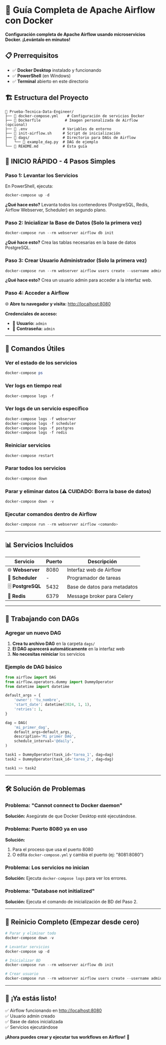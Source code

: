 # 🚀 Guía Completa de Apache Airflow con Docker

**Configuración completa de Apache Airflow usando microservicios Docker. ¡Levántalo en minutos!**

## 📋 Prerrequisitos

- ✅ **Docker Desktop** instalado y funcionando
- ✅ **PowerShell** (en Windows)
- ✅ **Terminal** abierto en este directorio

## 🏗️ Estructura del Proyecto

```
📁 Prueba-Tecnica-Data-Engineer/
├── 📄 docker-compose.yml    # Configuración de servicios Docker
├── 📄 Dockerfile           # Imagen personalizada de Airflow (opcional)
├── 📄 .env                # Variables de entorno
├── 📄 init-airflow.sh     # Script de inicialización
├── 📁 dags/               # Directorio para DAGs de Airflow
│   └── 📄 example_dag.py  # DAG de ejemplo
└── 📄 README.md           # Esta guía
```

## 🚀 INICIO RÁPIDO - 4 Pasos Simples

### Paso 1: Levantar los Servicios

En PowerShell, ejecuta:

```powershell
docker-compose up -d
```

**¿Qué hace esto?** Levanta todos los contenedores (PostgreSQL, Redis, Airflow Webserver, Scheduler) en segundo plano.

### Paso 2: Inicializar la Base de Datos (Solo la primera vez)

```powershell
docker-compose run --rm webserver airflow db init
```

**¿Qué hace esto?** Crea las tablas necesarias en la base de datos PostgreSQL.

### Paso 3: Crear Usuario Administrador (Solo la primera vez)

```powershell
docker-compose run --rm webserver airflow users create --username admin --firstname Admin --lastname User --role Admin --email admin@example.com --password admin
```

**¿Qué hace esto?** Crea un usuario admin para acceder a la interfaz web.

### Paso 4: Acceder a Airflow

🌐 **Abre tu navegador y visita:** [http://localhost:8080](http://localhost:8080)

**Credenciales de acceso:**
- 👤 **Usuario:** `admin`
- 🔑 **Contraseña:** `admin`

---

## 🔧 Comandos Útiles

### Ver el estado de los servicios
```powershell
docker-compose ps
```

### Ver logs en tiempo real
```powershell
docker-compose logs -f
```

### Ver logs de un servicio específico
```powershell
docker-compose logs -f webserver
docker-compose logs -f scheduler
docker-compose logs -f postgres
docker-compose logs -f redis
```

### Reiniciar servicios
```powershell
docker-compose restart
```

### Parar todos los servicios
```powershell
docker-compose down
```

### Parar y eliminar datos (⚠️ CUIDADO: Borra la base de datos)
```powershell
docker-compose down -v
```

### Ejecutar comandos dentro de Airflow
```powershell
docker-compose run --rm webserver airflow <comando>
```

---

## 📊 Servicios Incluidos

| Servicio | Puerto | Descripción |
|----------|---------|-------------|
| 🌐 **Webserver** | 8080 | Interfaz web de Airflow |
| 📅 **Scheduler** | - | Programador de tareas |
| 🗄️ **PostgreSQL** | 5432 | Base de datos para metadatos |
| 🔄 **Redis** | 6379 | Message broker para Celery |

---

## 📝 Trabajando con DAGs

### Agregar un nuevo DAG

1. **Crea tu archivo DAG** en la carpeta `dags/`
2. **El DAG aparecerá automáticamente** en la interfaz web
3. **No necesitas reiniciar** los servicios

### Ejemplo de DAG básico

```python
from airflow import DAG
from airflow.operators.dummy import DummyOperator
from datetime import datetime

default_args = {
    'owner': 'tu_nombre',
    'start_date': datetime(2024, 1, 1),
    'retries': 1,
}

dag = DAG(
    'mi_primer_dag',
    default_args=default_args,
    description='Mi primer DAG',
    schedule_interval='@daily',
)

task1 = DummyOperator(task_id='tarea_1', dag=dag)
task2 = DummyOperator(task_id='tarea_2', dag=dag)

task1 >> task2
```

---

## 🛠️ Solución de Problemas

### Problema: "Cannot connect to Docker daemon"
**Solución:** Asegúrate de que Docker Desktop esté ejecutándose.

### Problema: Puerto 8080 ya en uso
**Solución:** 
1. Para el proceso que usa el puerto 8080
2. O edita `docker-compose.yml` y cambia el puerto (ej: "8081:8080")

### Problema: Los servicios no inician
**Solución:** Ejecuta `docker-compose logs` para ver los errores.

### Problema: "Database not initialized"
**Solución:** Ejecuta el comando de inicialización de BD del Paso 2.

---

## 🔄 Reinicio Completo (Empezar desde cero)

```powershell
# Parar y eliminar todo
docker-compose down -v

# Levantar servicios
docker-compose up -d

# Inicializar BD
docker-compose run --rm webserver airflow db init

# Crear usuario
docker-compose run --rm webserver airflow users create --username admin --firstname Admin --lastname User --role Admin --email admin@example.com --password admin
```

---

## 🎯 ¡Ya estás listo!

✅ Airflow funcionando en [http://localhost:8080](http://localhost:8080)  
✅ Usuario admin creado  
✅ Base de datos inicializada  
✅ Servicios ejecutándose  

**¡Ahora puedes crear y ejecutar tus workflows en Airflow!** 🎉
